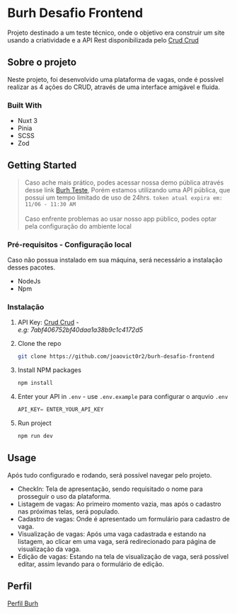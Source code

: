 <div>
<h1>Burh Desafio Frontend</h1>
  <p>
    Projeto destinado a um teste técnico, onde o objetivo era construir um site usando a criatividade e a API Rest disponibilizada pelo <a href="https://crudcrud.com/">Crud Crud</a>
  </p>
</div>

## Sobre o projeto
Neste projeto, foi desenvolvido uma plataforma de vagas, onde é possível realizar as 4 ações do CRUD, através de uma interface amigável e fluida.

### Built With
 - Nuxt 3
 - Pinia
 - SCSS
 - Zod

## Getting Started
> Caso ache mais prático, podes acessar nossa demo pública através desse link  <a href="https://burh-desafio-frontend-alpha.vercel.app/">Burh Teste</a>,
> Porém estamos utilizando uma API pública, que possui um tempo limitado de uso de 24hrs. `token atual expira em: 11/06 - 11:30 AM`</br></br>
> Caso enfrente problemas ao usar nosso app público, podes optar pela configuração do ambiente local


### Pré-requisitos - Configuração local
Caso não possua instalado em sua máquina, será necessário a instalação desses pacotes.
- NodeJs
- Npm

### Instalação

1. API Key: [Crud Crud](https://crudcrud.com/) - <br/>*e.g: 7abf406752bf40daa1a38b9c1c4172d5*
   
3. Clone the repo
   ```sh
   git clone https://github.com/joaovict0r2/burh-desafio-frontend
   ```
4. Install NPM packages
   ```sh
   npm install
   ```
5. Enter your API in `.env` - use `.env.example` para configurar o arquvio `.env`
   ```js
   API_KEY= ENTER_YOUR_API_KEY
   ```
   
5. Run project
   ```js
   npm run dev
   ```
   
## Usage
Após tudo configurado e rodando, será possível navegar pelo projeto.

- CheckIn: Tela de apresentação, sendo requisitado o nome para prosseguir o uso da plataforma.
- Listagem de vagas: Ao primeiro momento vazia, mas após o cadastro nas próximas telas, será populado.
- Cadastro de vagas: Onde é apresentado um formulário para cadastro de vaga.
- Visualização de vagas: Após uma vaga cadastrada e estando na listagem, ao clicar em uma vaga, será redirecionado para página de visualização da vaga.
- Edição de vagas: Estando na tela de visualização de vaga, será possível editar, assim levando para o formulário de edição.

## Perfil
<a href="https://burh.com.br/joaovictor35">Perfil Burh</a>
